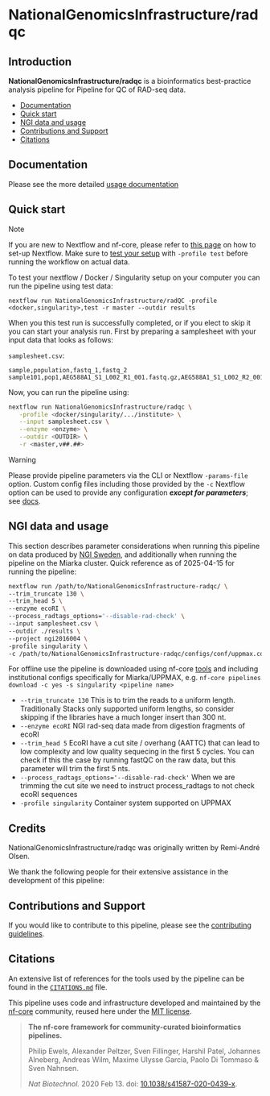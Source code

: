 # NationalGenomicsInfrastructure/radqc

## Introduction

**NationalGenomicsInfrastructure/radqc** is a bioinformatics best-practice analysis pipeline for Pipeline for QC of RAD-seq data.

- [Documentation](#documentation)
- [Quick start](#quick-start)
- [NGI data and usage](#ngi-data-and-usage)
- [Contributions and Support](#contributions-and-support)
- [Citations](#citations)

## Documentation

Please see the more detailed [usage documentation](docs/README.md)

## Quick start

> [!NOTE]
> If you are new to Nextflow and nf-core, please refer to [this page](https://nf-co.re/docs/usage/installation) on how to set-up Nextflow. Make sure to [test your setup](https://nf-co.re/docs/usage/introduction#how-to-run-a-pipeline) with `-profile test` before running the workflow on actual data.

To test your nextflow / Docker / Singularity setup on your computer you can run the pipeline using test data:

```
nextflow run NationalGenomicsInfrastructure/radQC -profile <docker,singularity>,test -r master --outdir results
```

When you this test run is successfully completed, or if you elect to skip it you can start your analysis run. First by preparing a samplesheet with your input data that looks as follows:

`samplesheet.csv`:

```csv title="samplesheet.csv"
sample,population,fastq_1,fastq_2
sample101,pop1,AEG588A1_S1_L002_R1_001.fastq.gz,AEG588A1_S1_L002_R2_001.fastq.gz
```

Now, you can run the pipeline using:

```bash title="run.sh"
nextflow run NationalGenomicsInfrastructure/radqc \
   -profile <docker/singularity/.../institute> \
   --input samplesheet.csv \
   --enzyme <enzyme> \
   --outdir <OUTDIR> \
   -r <master,v##.##>
```

> [!WARNING]
> Please provide pipeline parameters via the CLI or Nextflow `-params-file` option. Custom config files including those provided by the `-c` Nextflow option can be used to provide any configuration _**except for parameters**_; see [docs](https://nf-co.re/docs/usage/getting_started/configuration#custom-configuration-files).

## NGI data and usage

This section describes parameter considerations when running this pipeline on data produced by [NGI Sweden](https://ngisweden.scilifelab.se/methods/rad-sequencing/), and additionally when running the pipeline on the Miarka cluster. Quick reference as of 2025-04-15 for running the pipeline:

```bash title="run.sh"
nextflow run /path/to/NationalGenomicsInfrastructure-radqc/ \
--trim_truncate 130 \
--trim_head 5 \
--enzyme ecoRI \
--process_radtags_options='--disable-rad-check' \
--input samplesheet.csv \
--outdir ./results \
--project ngi2016004 \
-profile singularity \
-c /path/to/NationalGenomicsInfrastructure-radqc/configs/conf/uppmax.config
```

For offline use the pipeline is downloaded using nf-core [tools](https://nf-co.re/tools) and including institutional configs specifically for Miarka/UPPMAX, e.g. `nf-core pipelines download -c yes -s singularity <pipeline name>`

* `--trim_truncate 130` This is to trim the reads to a uniform length. Traditionally Stacks only supported uniform lengths, so consider skipping if the libraries have a much longer insert than 300 nt.
* `--enzyme ecoRI` NGI rad-seq data made from digestion fragments of ecoRI
* `--trim_head 5` EcoRI have a cut site / overhang (AATTC) that can lead to low complexity and low quality sequecing in the first 5 cycles. You can check if this the case by running fastQC on the raw data, but this parameter will trim the first 5 nts.
* `--process_radtags_options='--disable-rad-check'` When we are trimming the cut site we need to instruct process_radtags to not check ecoRI sequences
* `-profile singularity` Container system supported on UPPMAX


## Credits

NationalGenomicsInfrastructure/radqc was originally written by Remi-André Olsen.

We thank the following people for their extensive assistance in the development of this pipeline:


## Contributions and Support

If you would like to contribute to this pipeline, please see the [contributing guidelines](.github/CONTRIBUTING.md).

## Citations

An extensive list of references for the tools used by the pipeline can be found in the [`CITATIONS.md`](CITATIONS.md) file.

This pipeline uses code and infrastructure developed and maintained by the [nf-core](https://nf-co.re) community, reused here under the [MIT license](https://github.com/nf-core/tools/blob/main/LICENSE).

> **The nf-core framework for community-curated bioinformatics pipelines.**
>
> Philip Ewels, Alexander Peltzer, Sven Fillinger, Harshil Patel, Johannes Alneberg, Andreas Wilm, Maxime Ulysse Garcia, Paolo Di Tommaso & Sven Nahnsen.
>
> _Nat Biotechnol._ 2020 Feb 13. doi: [10.1038/s41587-020-0439-x](https://dx.doi.org/10.1038/s41587-020-0439-x).
